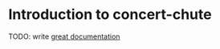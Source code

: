 # Introduction to concert-chute

TODO: write [great documentation](http://jacobian.org/writing/what-to-write/)
